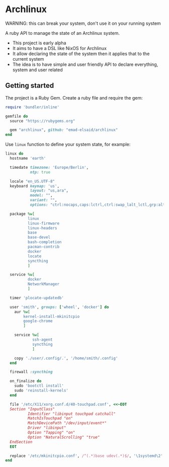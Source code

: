 # Archlinux

WARNING: this can break your system, don't use it on your running system

A ruby API to manage the state of an Archlinux system.

* This project is early alpha
* It aims to have a DSL like NixOS for Archlinux
* It allow declaring the state of the system then it applies that to the current system
* The idea is to have simple and user friendly API to declare everything, system and user related

## Getting started

The project is a Ruby Gem. Create a ruby file and require the gem:

```ruby
require 'bundler/inline'

gemfile do
  source "https://rubygems.org"

  gem "archlinux", github: "emad-elsaid/archlinux"
end
```

Use `linux` function to define your system state, for example:

```ruby
linux do
  hostname 'earth'

  timedate timezone: 'Europe/Berlin',
           ntp: true

  locale "en_US.UTF-8"
  keyboard keymap: 'us',
           layout: "us,ara",
           model: "",
           variant: "",
           options: "ctrl:nocaps,caps:lctrl,ctrl:swap_lalt_lctl,grp:alt_space_toggle"

  package %w[
          linux
          linux-firmware
          linux-headers
          base
          base-devel
          bash-completion
          pacman-contrib
          docker
          locate
          syncthing
          ]

  service %w[
          docker
          NetworkManager
          ]

  timer 'plocate-updatedb'

  user 'smith', groups: ['wheel', 'docker'] do
    aur %w[
        kernel-install-mkinitcpio
        google-chrome
        ]

    service %w[
            ssh-agent
            syncthing
            ]

    copy './user/.config/.', '/home/smith/.config'
  end

  firewall :syncthing

  on_finalize do
    sudo 'bootctl install'
    sudo 'reinstall-kernels'
  end

  file '/etc/X11/xorg.conf.d/40-touchpad.conf', <<~EOT
  Section "InputClass"
          Identifier "libinput touchpad catchall"
          MatchIsTouchpad "on"
          MatchDevicePath "/dev/input/event*"
          Driver "libinput"
          Option "Tapping" "on"
          Option "NaturalScrolling" "true"
  EndSection
  EOT

  replace '/etc/mkinitcpio.conf', /^(.*)base udev(.*)$/, '\1systemd\2'
end
```
